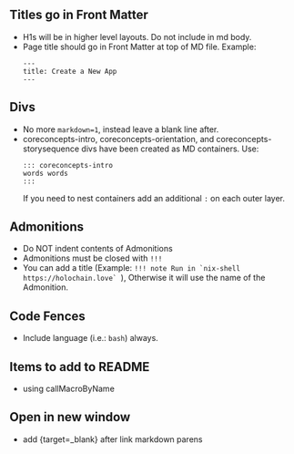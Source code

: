 
## Titles go in Front Matter
  - H1s will be in higher level layouts. Do not include in md body.
  - Page title should go in Front Matter at top of MD file.
    Example: 
    ```
    ---
    title: Create a New App
    ---
    ```

## Divs
  - No more `markdown=1`, instead leave a blank line after.
  - coreconcepts-intro, coreconcepts-orientation, and coreconcepts-storysequence divs have been created as MD containers. Use:
    ```
    ::: coreconcepts-intro
    words words
    :::
    ```
    If you need to nest containers add an additional `:` on each outer layer.

## Admonitions
  - Do NOT indent contents of Admonitions
  - Admonitions must be closed with `!!!`
  - You can add a title (Example: ```!!! note Run in `nix-shell https://holochain.love` ```), Otherwise it will use the name of the Admonition.

## Code Fences
  - Include language (i.e.: `bash`) always.


## Items to add to README
- using callMacroByName

## Open in new window 
- add {target=_blank} after link markdown parens
